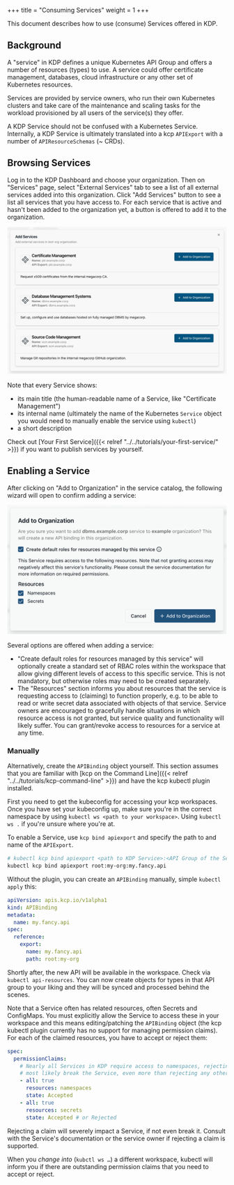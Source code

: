 +++
title = "Consuming Services"
weight = 1
+++

This document describes how to use (consume) Services offered in KDP.

## Background

A "service" in KDP defines a unique Kubernetes API Group and offers a number of resources (types) to
use. A service could offer certificate management, databases, cloud infrastructure or any other set
of Kubernetes resources.

Services are provided by service owners, who run their own Kubernetes clusters and take care of the
maintenance and scaling tasks for the workload provisioned by all users of the service(s) they
offer.

A KDP Service should not be confused with a Kubernetes Service. Internally, a KDP Service is
ultimately translated into a kcp `APIExport` with a number of `APIResourceSchemas` (~ CRDs).

## Browsing Services

Log in to the KDP Dashboard and choose your organization. Then on "Services" page, select "External Services" tab to see
a list of all external services added into this organization. Click "Add Services" button to see a list all services
that you have access to. For each service that is active and hasn't been added to the organization yet, a button is
offered to add it to the organization.

![Service Catalog Dialog](service-catalog.jpg?classes=shadow,border&height=200 "Service Catalog dialog showing all available services")

Note that every Service shows:

* its main title (the human-readable name of a Service, like "Certificate Management")
* its internal name (ultimately the name of the Kubernetes `Service` object you would need to
  manually enable the service using `kubectl`)
* a short description

Check out [Your First Service]({{< relref "../../tutorials/your-first-service/" >}}) if you want to publish services by yourself.

## Enabling a Service

After clicking on "Add to Organization" in the service catalog, the following wizard will open to confirm adding a service:

![Add Service Wizard](add-service-wizard.png?classes=shadow,border&height=200 "Wizard for adding a service to the workspace, showing options for creating default rules and resource claims")

Several options are offered when adding a service:

- "Create default roles for resources managed by this service" will optionally create a standard set of RBAC roles within the workspace that allow giving different levels of access to this specific service. This is not mandatory, but otherwise roles may need to be created separately.
- The "Resources" section informs you about resources that the service is requesting access to (claiming) to function properly, e.g. to be able to read or write secret data associated with objects of that service. Service owners are encouraged to gracefully handle situations in which resource access is not granted, but service quality and functionality will likely suffer. You can grant/revoke access to resources for a service at any time.

### Manually

Alternatively, create the `APIBinding` object yourself. This section assumes that you are familiar
with [kcp on the Command Line]({{< relref "../../tutorials/kcp-command-line" >}}) and have the kcp kubectl plugin installed.

First you need to get the kubeconfig for accessing your kcp workspaces. Once you have set your
kubeconfig up, make sure you're in the correct namespace by using
`kubectl ws <path to your workspace>`. Using `kubectl ws .` if you're unsure where you're at.

To enable a Service, use `kcp bind apiexport` and specify the path to and name of the `APIExport`.

```bash
# kubectl kcp bind apiexport <path to KDP Service>:<API Group of the Service>
kubectl kcp bind apiexport root:my-org:my.fancy.api
```

Without the plugin, you can create an `APIBinding` manually, simple `kubectl apply` this:

```yaml
apiVersion: apis.kcp.io/v1alpha1
kind: APIBinding
metadata:
  name: my.fancy.api
spec:
  reference:
    export:
      name: my.fancy.api
      path: root:my-org
```

Shortly after, the new API will be available in the workspace. Check via `kubectl api-resources`.
You can now create objects for types in that API group to your liking and they will be synced and
processed behind the scenes.

Note that a Service often has related resources, often Secrets and ConfigMaps. You must explicitly
allow the Service to access these in your workspace and this means editing/patching the `APIBinding`
object (the kcp kubectl plugin currently has no support for managing permission claims). For each of
the claimed resources, you have to accept or reject them:

```yaml
spec:
  permissionClaims:
    # Nearly all Services in KDP require access to namespaces, rejecting this will
    # most likely break the Service, even more than rejecting any other claim.
    - all: true
      resources: namespaces
      state: Accepted
    - all: true
      resources: secrets
      state: Accepted # or Rejected
```

Rejecting a claim will severely impact a Service, if not even break it. Consult with the Service's
documentation or the service owner if rejecting a claim is supported.

When you _change into_ (`kubctl ws …`) a different workspace, kubectl will inform you if there are
outstanding permission claims that you need to accept or reject.
